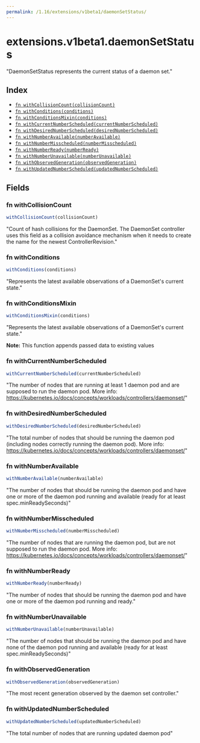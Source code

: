 ```yaml
---
permalink: /1.16/extensions/v1beta1/daemonSetStatus/
---
```


# extensions.v1beta1.daemonSetStatus

"DaemonSetStatus represents the current status of a daemon set."

## Index

* [`fn withCollisionCount(collisionCount)`](#fn-withcollisioncount)
* [`fn withConditions(conditions)`](#fn-withconditions)
* [`fn withConditionsMixin(conditions)`](#fn-withconditionsmixin)
* [`fn withCurrentNumberScheduled(currentNumberScheduled)`](#fn-withcurrentnumberscheduled)
* [`fn withDesiredNumberScheduled(desiredNumberScheduled)`](#fn-withdesirednumberscheduled)
* [`fn withNumberAvailable(numberAvailable)`](#fn-withnumberavailable)
* [`fn withNumberMisscheduled(numberMisscheduled)`](#fn-withnumbermisscheduled)
* [`fn withNumberReady(numberReady)`](#fn-withnumberready)
* [`fn withNumberUnavailable(numberUnavailable)`](#fn-withnumberunavailable)
* [`fn withObservedGeneration(observedGeneration)`](#fn-withobservedgeneration)
* [`fn withUpdatedNumberScheduled(updatedNumberScheduled)`](#fn-withupdatednumberscheduled)

## Fields

### fn withCollisionCount

```ts
withCollisionCount(collisionCount)
```

"Count of hash collisions for the DaemonSet. The DaemonSet controller uses this field as a collision avoidance mechanism when it needs to create the name for the newest ControllerRevision."

### fn withConditions

```ts
withConditions(conditions)
```

"Represents the latest available observations of a DaemonSet's current state."

### fn withConditionsMixin

```ts
withConditionsMixin(conditions)
```

"Represents the latest available observations of a DaemonSet's current state."

**Note:** This function appends passed data to existing values

### fn withCurrentNumberScheduled

```ts
withCurrentNumberScheduled(currentNumberScheduled)
```

"The number of nodes that are running at least 1 daemon pod and are supposed to run the daemon pod. More info: https://kubernetes.io/docs/concepts/workloads/controllers/daemonset/"

### fn withDesiredNumberScheduled

```ts
withDesiredNumberScheduled(desiredNumberScheduled)
```

"The total number of nodes that should be running the daemon pod (including nodes correctly running the daemon pod). More info: https://kubernetes.io/docs/concepts/workloads/controllers/daemonset/"

### fn withNumberAvailable

```ts
withNumberAvailable(numberAvailable)
```

"The number of nodes that should be running the daemon pod and have one or more of the daemon pod running and available (ready for at least spec.minReadySeconds)"

### fn withNumberMisscheduled

```ts
withNumberMisscheduled(numberMisscheduled)
```

"The number of nodes that are running the daemon pod, but are not supposed to run the daemon pod. More info: https://kubernetes.io/docs/concepts/workloads/controllers/daemonset/"

### fn withNumberReady

```ts
withNumberReady(numberReady)
```

"The number of nodes that should be running the daemon pod and have one or more of the daemon pod running and ready."

### fn withNumberUnavailable

```ts
withNumberUnavailable(numberUnavailable)
```

"The number of nodes that should be running the daemon pod and have none of the daemon pod running and available (ready for at least spec.minReadySeconds)"

### fn withObservedGeneration

```ts
withObservedGeneration(observedGeneration)
```

"The most recent generation observed by the daemon set controller."

### fn withUpdatedNumberScheduled

```ts
withUpdatedNumberScheduled(updatedNumberScheduled)
```

"The total number of nodes that are running updated daemon pod"